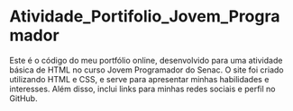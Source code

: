 # Atividade_Portifolio_Jovem_Programador
Este é o código do meu portfólio online, desenvolvido para uma atividade básica de HTML no curso Jovem Programador do Senac. O site foi criado utilizando HTML e CSS, e serve para apresentar minhas habilidades e interesses. Além disso, inclui links para minhas redes sociais e perfil no GitHub.
